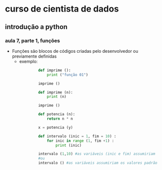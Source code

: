 # curso de cientista de dados 

## introdução a python

### aula 7, parte 1, funções

* Funções são blocos de códigos criadas pelo desenvolvedor ou previamente definidas
    * exemplo: 
    ```python 
                def imprime ():
                    print ("função 01")

                imprime ()
    ``` 
    ```python 
                def imprime (n):
                    print (n)

                imprime ()
    ```
    ```python 
                def potencia (n):
                    return n * n 

                x = potencia (y)
    ```
    ```python 
                def intervalo (inic = 1, fim = 10) :
                    for inic in range (1, fim +1) :
                        print (inic)

                intervalo (1,10) #as variáveis (inic e fim) assumiriam esses valores
                #ou
                intervalo () #as variáveis assumiriam os valores padrão já estabelecidos
    ```